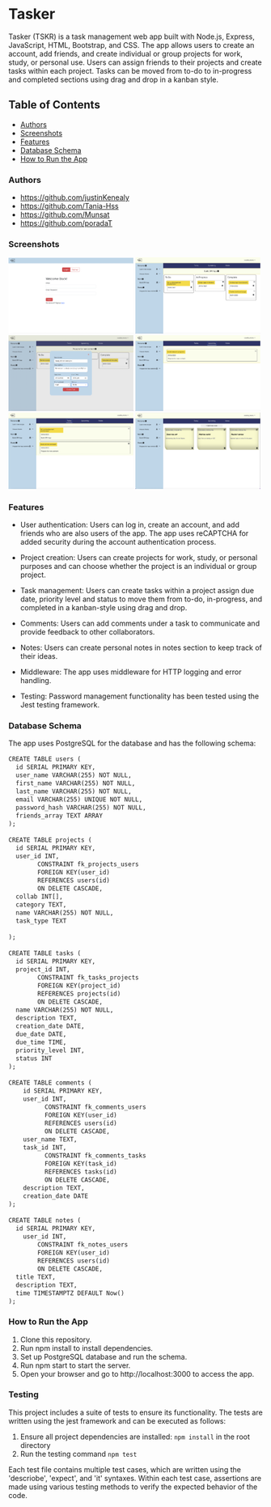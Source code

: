# Tasker 

Tasker (TSKR) is a task management web app built with Node.js, Express, JavaScript, HTML, Bootstrap, and CSS. The app allows users to create an account, add friends, and create individual or group projects for work, study, or personal use. Users can assign friends to their projects and create tasks within each project. Tasks can be moved from to-do to in-progress and completed sections using drag and drop in a kanban style.

## Table of Contents
<!-- toc -->
- [Authors](#authors)
- [Screenshots](#screenshots)
- [Features](#features)
- [Database Schema](#database-schema)
- [How to Run the App](#how-to-run-the-app)

<!-- tocstop -->

### Authors 
- https://github.com/justinKenealy
- https://github.com/Tania-Hss
- https://github.com/Munsat 
- https://github.com/poradaT

### Screenshots
<div>
  <img src="./screenshots/tasker1.png" alt="tasker entry page" width="49%" style="display: inline-block;">
  <img src="./screenshots/tasker2.png" alt="tasker screenshot" width="49%" style="display: inline-block;">
  <img src="./screenshots/tasker3.png" alt="tasker screenshot" width="49%" style="display: inline-block;">
  <img src="./screenshots/tasker4.png" alt="tasker screenshot" width="49%" style="display: inline-block;">
  <img src="./screenshots/tasker5.png" alt="tasker screenshot" width="49%" style="display: inline-block;">
  <img src="./screenshots/tasker6.png" alt="tasker screenshot" width="49%" style="display: inline-block;">
</div>

### Features

- User authentication: Users can log in, create an account, and add friends who are also users of the app. The app uses reCAPTCHA for added security during the account authentication process.

- Project creation: Users can create projects for work, study, or personal purposes and can choose whether the project is an individual or group project.

- Task management: Users can create tasks within a project assign due date, priority level and status to move them from to-do, in-progress, and completed in a kanban-style using drag and drop.

- Comments: Users can add comments under a task to communicate and provide feedback to other collaborators.

- Notes: Users can create personal notes in notes section to keep track of their ideas.

- Middleware: The app uses middleware for HTTP logging and error handling.

- Testing: Password management functionality has been tested using the Jest testing framework.

### Database Schema
The app uses PostgreSQL for the database and has the following schema:

```
CREATE TABLE users (
  id SERIAL PRIMARY KEY,
  user_name VARCHAR(255) NOT NULL,
  first_name VARCHAR(255) NOT NULL,
  last_name VARCHAR(255) NOT NULL,
  email VARCHAR(255) UNIQUE NOT NULL,
  password_hash VARCHAR(255) NOT NULL,
  friends_array TEXT ARRAY 
);

CREATE TABLE projects (
  id SERIAL PRIMARY KEY,
  user_id INT,
        CONSTRAINT fk_projects_users
        FOREIGN KEY(user_id)
        REFERENCES users(id)
        ON DELETE CASCADE,
  collab INT[],
  category TEXT, 
  name VARCHAR(255) NOT NULL,
  task_type TEXT

);

CREATE TABLE tasks (
  id SERIAL PRIMARY KEY,
  project_id INT,
        CONSTRAINT fk_tasks_projects
        FOREIGN KEY(project_id)
        REFERENCES projects(id)
        ON DELETE CASCADE,
  name VARCHAR(255) NOT NULL,
  description TEXT,
  creation_date DATE,
  due_date DATE, 
  due_time TIME,
  priority_level INT, 
  status INT
);

CREATE TABLE comments (
    id SERIAL PRIMARY KEY,
    user_id INT,
          CONSTRAINT fk_comments_users
          FOREIGN KEY(user_id)
          REFERENCES users(id)
          ON DELETE CASCADE,
    user_name TEXT,
    task_id INT,
          CONSTRAINT fk_comments_tasks
          FOREIGN KEY(task_id)
          REFERENCES tasks(id)
          ON DELETE CASCADE,
    description TEXT,
    creation_date DATE
);

CREATE TABLE notes (
  id SERIAL PRIMARY KEY,
    user_id INT,
        CONSTRAINT fk_notes_users
        FOREIGN KEY(user_id)
        REFERENCES users(id)
        ON DELETE CASCADE,
  title TEXT,
  description TEXT,
  time TIMESTAMPTZ DEFAULT Now()
);
```

### How to Run the App
1. Clone this repository.
2. Run npm install to install dependencies.
3. Set up PostgreSQL database and run the schema.
4. Run npm start to start the server.
5. Open your browser and go to http://localhost:3000 to access the app.

### Testing

This project includes a suite of tests to ensure its functionality. The tests are written using the jest framework and can be executed as follows:

1. Ensure all project dependencies are installed: `npm install` in the root directory
2. Run the testing command `npm test`

Each test file contains multiple test cases, which are written using the 'descriobe', 'expect', and 'it' syntaxes. Within each test case, assertions are made using various testing methods to verify the expected behavior of the code.
